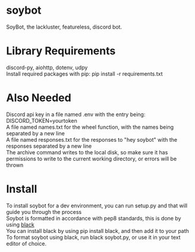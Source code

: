 # soybot
SoyBot, the lackluster, featureless, discord bot.
# Library Requirements
discord-py, aiohttp, dotenv, udpy<br>
Install required packages with pip:
	pip install -r requirements.txt
# Also Needed
Discord api key in a file named .env with the entry being: DISCORD\_TOKEN=yourtoken<br>
A file named names.txt for the wheel function, with the names being separated by a new line<br>
A file named responses.txt for the responses to "hey soybot" with the responses separated by a new line<br>
The archive command writes to the local disk, so make sure it has permissions to write to the current working directory, or errors will be thrown
# Install
To install soybot for a dev environment, you can run setup.py and that will guide you through the process<br>
Soybot is formatted in accordance with pep8 standards, this is done by using [black](https://github.com/psf/black)<br>
You can install black by using pip install black, and then add it to your path<br>
To format soybot using black, run black soybot.py, or use it in your text editor of choice.<br>
